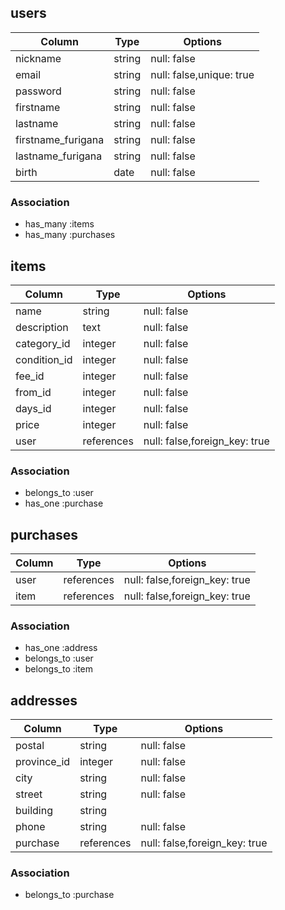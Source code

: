 ## users
|Column            |Type      |Options                      |
|------------------|----------|-----------------------------|
|nickname          |string    |null: false                  |
|email             |string    |null: false,unique: true     |
|password          |string    |null: false                  |
|firstname         |string    |null: false                  |
|lastname          |string    |null: false                  |
|firstname_furigana|string    |null: false                  |
|lastname_furigana |string    |null: false                  |
|birth             |date      |null: false                  |
### Association
- has_many :items
- has_many :purchases


## items

|Column        |Type      |Options                      |
|--------------|----------|-----------------------------|
|name          |string    |null: false                  |
|description   |text      |null: false                  |
|category_id   |integer   |null: false                  |
|condition_id  |integer   |null: false                  |
|fee_id        |integer   |null: false                  |
|from_id       |integer   |null: false                  |
|days_id       |integer   |null: false                  |
|price         |integer   |null: false                  |
|user          |references|null: false,foreign_key: true|
### Association
- belongs_to :user
- has_one    :purchase


## purchases
|Column        |Type      |Options                      |
|--------------|----------|-----------------------------|
|user          |references|null: false,foreign_key: true|
|item          |references|null: false,foreign_key: true|
### Association
- has_one    :address
- belongs_to :user
- belongs_to :item



## addresses
|Column     |Type      |Options                      |
|-----------|----------|-----------------------------|
|postal     |string    |null: false                  |
|province_id|integer   |null: false                  |
|city       |string    |null: false                  |
|street     |string    |null: false                  |
|building   |string    |                             |
|phone      |string    |null: false                  |
|purchase   |references|null: false,foreign_key: true|
### Association
- belongs_to :purchase
